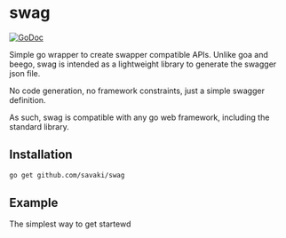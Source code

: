 # swag

[![GoDoc](https://godoc.org/github.com/savaki/swag?status.svg)](https://godoc.org/github.com/savaki/swag)

Simple go wrapper to create swapper compatible APIs. Unlike goa and beego, swag is intended
as a lightweight library to generate the swagger json file.  

No code generation, no framework constraints, just a simple swagger definition.

As such, swag is compatible with any go web framework, including the standard library.

## Installation

```bash
go get github.com/savaki/swag
```

## Example

The simplest way to get startewd